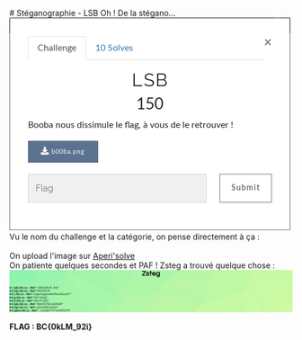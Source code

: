 # Stéganographie - LSB
Oh ! De la stégano...  
![énoncé](images/lsb.png)  
Vu le nom du challenge et la catégorie, on pense directement à ça :  
[](https://fr.wikipedia.org/wiki/St%C3%A9ganographie#Usage_des_bits_de_poids_faible_d'une_image)  
On upload l'image sur [Aperi'solve](https://aperisolve.fr/)  
On patiente quelques secondes et PAF ! Zsteg a trouvé quelque chose : ![résultat zsteg](images/lsb_zsteg.png)  
  
**FLAG : BC{0kLM_92i}**
